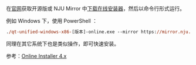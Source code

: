 在[官网](https://www1.qt.io/download-open-source-access)获取开源版或 NJU Mirror 中[下载在线安装器](https://mirror.nju.edu.cn/qt/archive/online_installers/)，然后以命令行形式运行。

例如 Windows 下，使用 PowerShell ：

```ps
./qt-unified-windows-x86-[版本]-online.exe --mirror https://mirror.nju.edu.cn/qt
```

同理在其它系统下也是类似操作，即可快速安装。

参考：[Online Installer 4.x](https://wiki.qt.io/Online_Installer_4.x#Selecting_a_mirror_for_opensource)